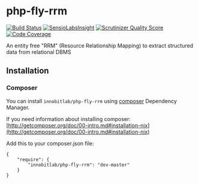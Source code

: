 php-fly-rrm
===========

[![Build Status](https://travis-ci.org/innobitLab/php-fly-rrm.png)](https://travis-ci.org/innobitLab/php-fly-rrm)
[![SensioLabsInsight](https://insight.sensiolabs.com/projects/d4bded3a-1dd5-4c14-9d54-0bb35fc62d5d/mini.png)](https://insight.sensiolabs.com/projects/d4bded3a-1dd5-4c14-9d54-0bb35fc62d5d)
[![Scrutinizer Quality Score](https://scrutinizer-ci.com/g/innobitLab/php-fly-rrm/badges/quality-score.png?s=bfaec297688a7291fed99fcc2643f2bcd45fd31c)](https://scrutinizer-ci.com/g/innobitLab/php-fly-rrm/)
[![Code Coverage](https://scrutinizer-ci.com/g/innobitLab/php-fly-rrm/badges/coverage.png?s=809705bc11aa61d9bd2a729acda50fe1f78df964)](https://scrutinizer-ci.com/g/innobitLab/php-fly-rrm/)

An entity free "RRM" (Resource Relationship Mapping) to extract structured data from relational DBMS

## Installation ##

### Composer ###

You can install `innobitlab/php-fly-rrm` using [composer](http://getcomposer.org/) Dependency Manager.

If you need information about installing composer: [http://getcomposer.org/doc/00-intro.md#installation-nix](http://getcomposer.org/doc/00-intro.md#installation-nix)

Add this to your composer.json file:

	{
    	"require": {
        	"innobitlab/php-fly-rrm": "dev-master"
    	}
	}



